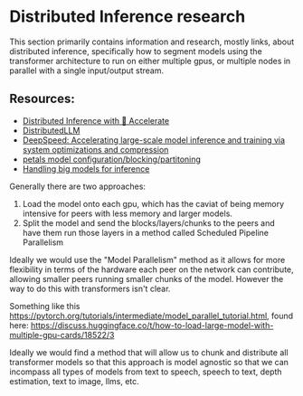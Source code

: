 # Distributed Inference research
This section primarily contains information and research, mostly links, about distributed inference, specifically how to segment models using the transformer architecture to run on either multiple gpus, or multiple nodes in parallel with a single input/output stream.

## Resources:
- [Distributed Inference with 🤗 Accelerate](https://huggingface.co/docs/accelerate/en/usage_guides/distributed_inference)
- [DistributedLLM](https://github.com/X-rayLaser/DistributedLLM)
- [DeepSpeed: Accelerating large-scale model inference and training via system optimizations and compression](https://www.microsoft.com/en-us/research/blog/deepspeed-accelerating-large-scale-model-inference-and-training-via-system-optimizations-and-compression/)
- [petals model configuration/blocking/partitoning](https://github.com/bigscience-workshop/petals/tree/mixtral/src/petals/models)
- [Handling big models for inference](https://huggingface.co/docs/accelerate/usage_guides/big_modeling)


Generally there are two approaches:
1. Load the model onto each gpu, which has the caviat of being memory intensive for peers with less memory and larger models.
2. Split the model and send the blocks/layers/chunks to the peers and have them run those layers in a method called Scheduled Pipeline Parallelism

Ideally we would use the "Model Parallelism" method as it allows for more flexibility in terms of the hardware each peer on the network can contribute, allowing smaller peers running smaller chunks of the model. However the way to do this with transformers isn't clear.

Something like this https://pytorch.org/tutorials/intermediate/model_parallel_tutorial.html, found here: https://discuss.huggingface.co/t/how-to-load-large-model-with-multiple-gpu-cards/18522/3

Ideally we would find a method that will allow us to chunk and distribute all transformer models so that this approach is model agnostic so that we can incompass all types of models from text to speech, speech to text, depth estimation, text to image, llms, etc.
